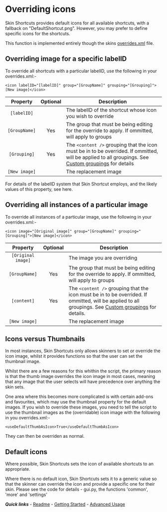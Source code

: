 # Overriding icons

Skin Shortcuts provides default icons for all available shortcuts, with a fallback on "DefaultShortcut.png". However, you may prefer to define specific icons for the shortcuts.

This function is implemented entirely though the skins [overrides.xml](./overrides.md) file.

## Overriding image for a specific labelID

To override all shortcuts with a particular labelID, use the following in your overrides.xml:-

`<icon labelID="[labelID]" group="[GroupName]" grouping="[Grouping]">[New image]</icon>`

| Property | Optional | Description |
| :------: | :------: | ----------- |
| `[labelID]` |  | The labelID of the shortcut whose icon you wish to override |
| `[GroupName]` | Yes | The group that must be being editing for the override to apply. If ommitted, will apply to groups |
| `[Grouping]` | Yes | The `<content />` grouping that the icon must be in to be overrided. If ommitted, will be applied to all groupings. See [Custom groupings](./Custom%20groupings.md) for details |
| `[New image]` | | The replacement image |

For details of the labelID system that Skin Shortcut employs, and the likely values of this property, see here.

## Overriding all instances of a particular image

To override all instances of a particular image, use the following in your overrides.xml:-

`<icon image="[Original image]" group="[GroupName]" grouping="[Grouping]">[New image]</icon>`

| Property | Optional | Description |
| :------: | :------: | ----------- |
| `[Original image]` |  | The image you are overriding |
| `[GroupName]` | Yes | The group that must be being editing for the override to apply. If ommitted, will apply to groups |
| `[content]` | Yes | The `<content />` grouping that the icon must be in to be overrided. If ommitted, will be applied to all groupings. See [Custom groupings](./Custom%20groupings.md) for details. |
| `[New image]` |  | The replacement image |

## Icons versus Thumbnails

In most instances, Skin Shortcuts only allows skinners to set or override the icon image, whilst it provides functions so that the user can set the thumbnail image.

Whilst there are a few reasons for this whithin the script, the primary reason is that the thumb image overrides the icon image in most cases, meaning that any image that the user selects will have precedence over anything the skin sets.

One area where this becomes more complicated is with certain add-ons and favourites, which may use the thumbnail property for the default images. If you wish to override these images, you need to tell the script to use the thumbnail images as the (overridable) icon image with the following in you overrides.xml:-

`<useDefaultThumbAsIcon>True</useDefaultThumbAsIcon>`

They can then be overriden as normal.

## Default icons

Where possible, Skin Shortcuts sets the icon of available shortcuts to an appropriate.

Where there is no default icon, Skin Shortcuts sets it to a generic value so that the skinner can override the icon and provide a specific one for their skin. Please see the code for details - gui.py, the functions 'common', 'more' and 'settings'

***Quick links*** - [Readme](../../../README.md) - [Getting Started](../started/Getting%20Started.md) - [Advanced Usage](./Advanced%20Usage.md)